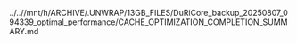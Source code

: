 ../..//mnt/h/ARCHIVE/.UNWRAP/13GB_FILES/DuRiCore_backup_20250807_094339_optimal_performance/CACHE_OPTIMIZATION_COMPLETION_SUMMARY.md